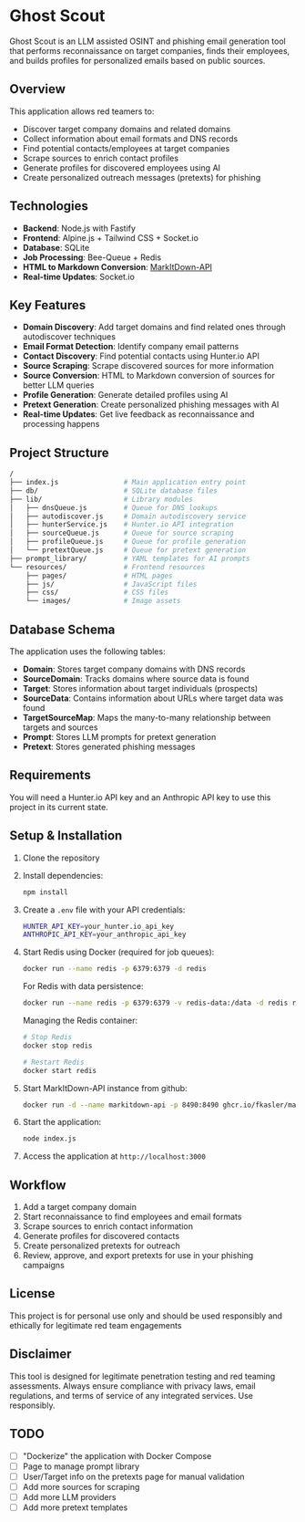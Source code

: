 # Ghost Scout

Ghost Scout is an LLM assisted OSINT and phishing email generation tool that performs reconnaissance on target companies, finds their employees, and builds profiles for personalized emails based on public sources.

## Overview

This application allows red teamers to:

- Discover target company domains and related domains
- Collect information about email formats and DNS records
- Find potential contacts/employees at target companies
- Scrape sources to enrich contact profiles
- Generate profiles for discovered employees using AI
- Create personalized outreach messages (pretexts) for phishing

## Technologies

- **Backend**: Node.js with Fastify
- **Frontend**: Alpine.js + Tailwind CSS + Socket.io
- **Database**: SQLite
- **Job Processing**: Bee-Queue + Redis
- **HTML to Markdown Conversion**: [MarkItDown-API](https://github.com/fkasler/markitdown-api)
- **Real-time Updates**: Socket.io

## Key Features

- **Domain Discovery**: Add target domains and find related ones through autodiscover techniques
- **Email Format Detection**: Identify company email patterns
- **Contact Discovery**: Find potential contacts using Hunter.io API
- **Source Scraping**: Scrape discovered sources for more information
- **Source Conversion**: HTML to Markdown conversion of sources for better LLM queries
- **Profile Generation**: Generate detailed profiles using AI
- **Pretext Generation**: Create personalized phishing messages with AI
- **Real-time Updates**: Get live feedback as reconnaissance and processing happens

## Project Structure

```bash
/
├── index.js                # Main application entry point
├── db/                     # SQLite database files
├── lib/                    # Library modules
│   ├── dnsQueue.js         # Queue for DNS lookups
│   ├── autodiscover.js     # Domain autodiscovery service
│   ├── hunterService.js    # Hunter.io API integration
│   ├── sourceQueue.js      # Queue for source scraping
│   ├── profileQueue.js     # Queue for profile generation
│   └── pretextQueue.js     # Queue for pretext generation
├── prompt_library/         # YAML templates for AI prompts
└── resources/              # Frontend resources
    ├── pages/              # HTML pages
    ├── js/                 # JavaScript files
    ├── css/                # CSS files
    └── images/             # Image assets
```

## Database Schema

The application uses the following tables:

- **Domain**: Stores target company domains with DNS records
- **SourceDomain**: Tracks domains where source data is found
- **Target**: Stores information about target individuals (prospects)
- **SourceData**: Contains information about URLs where target data was found
- **TargetSourceMap**: Maps the many-to-many relationship between targets and sources
- **Prompt**: Stores LLM prompts for pretext generation
- **Pretext**: Stores generated phishing messages

## Requirements

You will need a Hunter.io API key and an Anthropic API key to use this project in its current state.

## Setup & Installation

1. Clone the repository
2. Install dependencies:

   ```bash
   npm install
   ```

3. Create a `.env` file with your API credentials:

   ```bash
   HUNTER_API_KEY=your_hunter.io_api_key
   ANTHROPIC_API_KEY=your_anthropic_api_key 
   ```

4. Start Redis using Docker (required for job queues):

   ```bash
   docker run --name redis -p 6379:6379 -d redis
   ```

   For Redis with data persistence:

   ```bash
   docker run --name redis -p 6379:6379 -v redis-data:/data -d redis redis-server --appendonly yes
   ```

   Managing the Redis container:

   ```bash
   # Stop Redis
   docker stop redis
   
   # Restart Redis
   docker start redis
   ```

5. Start MarkItDown-API instance from github:

   ```bash
   docker run -d --name markitdown-api -p 8490:8490 ghcr.io/fkasler/markitdown-api:sha-ee4fcafe2cf2f17fbbff77cc7f1b1c81a7c370d2
   ```

6. Start the application:

   ```bash
   node index.js
   ```

7. Access the application at `http://localhost:3000`

## Workflow

1. Add a target company domain
2. Start reconnaissance to find employees and email formats
3. Scrape sources to enrich contact information
4. Generate profiles for discovered contacts
5. Create personalized pretexts for outreach
6. Review, approve, and export pretexts for use in your phishing campaigns

## License

This project is for personal use only and should be used responsibly and ethically for legitimate red team engagements

## Disclaimer

This tool is designed for legitimate penetration testing and red teaming assessments. Always ensure compliance with privacy laws, email regulations, and terms of service of any integrated services. Use responsibly.

## TODO

- [ ] "Dockerize" the application with Docker Compose
- [ ] Page to manage prompt library
- [ ] User/Target info on the pretexts page for manual validation
- [ ] Add more sources for scraping
- [ ] Add more LLM providers
- [ ] Add more pretext templates
